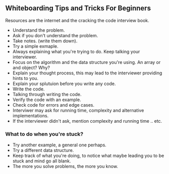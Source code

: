 ## Whiteboarding Tips and Tricks For Beginners

Resources are the internet and the cracking the code interview book. 

- Understand the problem.
- Ask if you don't understand the problem.
- Take notes. (write them down).
- Try a simple exmaple.
- Always explaining what you're trying to do. Keep talking your interviewer. 
- Focus on the algorithm and the data structure you're using. An array or and object? Why? 
- Explain your thought process, this may lead to the interviewer providing hints to you. 
- Explain your splutuion before you write any code.
- Write the code. 
- Talking through writing the code. 
- Verify the code with an example. 
- Check code for errors and edge cases. 
- Interviwer may ask for running time, complexity and alternative implementations. 
- If the interviewer didn't ask, mention complexity and running time .. etc. 

### What to do when you're stuck? 

- Try another example,  a general one perhaps. 
- Try a different data structure. 
- Keep track of what you're doing, to notice what maybe leading you to be stuck and mind go all blank. 
- The more you solve problems, the more you know.